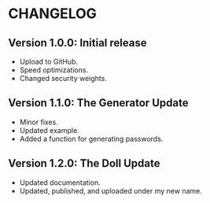 # CHANGELOG

## Version 1.0.0: Initial release

- Upload to GitHub.
- Speed optimizations.
- Changed security weights.


## Version 1.1.0: The Generator Update

- Minor fixes.
- Updated example.
- Added a function for generating passwords.

## Version 1.2.0: The Doll Update

- Updated documentation.
- Updated, published, and uploaded under my new name.
